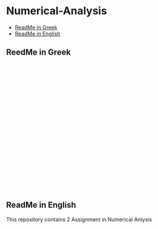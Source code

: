 # Numerical-Analysis
- [ReadMe in Greek](https://github.com/tsingi-chris/Numerical-Analysis/blob/main/README.md#readme-in-greek)
- [ReadMe in English](https://github.com/tsingi-chris/Numerical-Analysis/blob/main/README.md#readme-in-english)

## ReedMe in Greek
<br /><br /><br /><br /><br /><br /><br /><br /><br /><br /><br /><br /><br /><br /><br /><br /><br /><br /><br /><br />
## ReadMe in English

This repository contains 2 Assignment in Numerical Anlysis
<br /><br /><br /><br /><br /><br /><br /><br /><br /><br /><br /><br /><br /><br /><br /><br /><br /><br /><br /><br />
